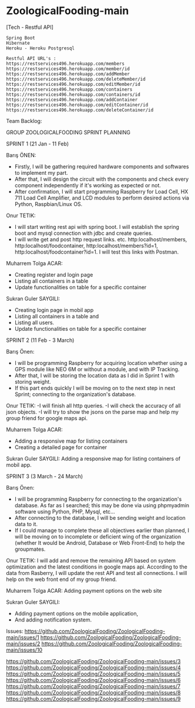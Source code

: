 # ZoologicalFooding-main

[Tech - Restful API]
    
    Spring Boot 
    Hibernate
    Heroku - Heroku Postgresql

    Restful API URL's : 
    https://restservices496.herokuapp.com/members
    https://restservices496.herokuapp.com/member/id
    https://restservices496.herokuapp.com/addMember
    https://restservices496.herokuapp.com/deleteMember/id
    https://restservices496.herokuapp.com/editMember/id
    https://restservices496.herokuapp.com/containers
    https://restservices496.herokuapp.com/containers/id
    https://restservices496.herokuapp.com/addContainer
    https://restservices496.herokuapp.com/editContainer/id
    https://restservices496.herokuapp.com/deleteContainer/id


Team Backlog: 

GROUP ZOOLOGICALFOODING
SPRINT PLANNING

SPRINT 1 (21 Jan - 11 Feb)

Barış ÖNEN: 
- Firstly, I will be gathering required hardware components and softwares to implement my part. 
- After that, I will design the circuit with the components and check every component independently if it's working as expected or not. 
- After confirmation, I will start programming Raspberry for Load Cell, HX 711 Load Cell Amplifier, and LCD modules to perform desired actions via Python, Raspbian/Linux OS.

Onur TETIK:
- I will start writing rest api with spring boot. I will establish the spring boot and mysql connection with jdbc and create queries.
- I will write get and post http request links. etc. http:localhost/members, http:localhost/foodcontainer, http:localhost/members?id=1, http:localhost/foodcontainer?id=1.
I will test this links with Postman.

Muharrem Tolga ACAR:
- Creating register and login page 
- Listing all containers in a table
- Update functionalities on table for a specific container

Sukran Guler SAYGILI:
- Creating login page in mobil app
- Listing all containers in a table and
- Listing all users.
- Update functionalities on table for a specific container

SPRINT 2 (11 Feb - 3 March)

Barış Önen:
- I will be programming Raspberry for acquiring location whether using a GPS module like NEO 6M or without a module, and with IP Tracking. 
- After that, I will be storing the location data as I did in Sprint 1 with storing weight. 
- If this part ends quickly I will be moving on to the next step in next Sprint; connecting to the organization's database.

Onur TETIK:
-I will finish all http queries.
-I will check the accuracy of all json objects.
-I will try to show the jsons on the parse map and help my group friend for google maps api.

Muharrem Tolga ACAR:
- Adding a responsive map for listing containers
- Creating a detailed page for container 

Sukran Guler SAYGILI:
Adding a responsive map for listing containers of mobil app.

SPRINT 3 (3 March - 24 March)

Barış Önen:
- I will be programming Raspberry for connecting to the organization's database. As far as I searched; this may be done via using phpmyadmin software using Python, PHP, Mysql, etc...
- After connecting to the database, I will be sending weight and location data to it.
- If I could manage to complete these all objectives earlier than planned, I will be moving on to incomplete or deficient wing of the organization (whether It would be Android, Database or Web Front-End) to help the groupmates.

Onur TETIK:
I will add and remove the remaining API based on system optimization and the latest conditions in google maps api. According to the data from Rasberry, I will update the rest API and test all connections. I will help on the web front end of my group friend.

Muharrem Tolga ACAR:
Adding payment options on the web site

Sukran Guler SAYGILI:
- Adding payment options on the mobile application,
- And adding notification system.

Issues:
https://github.com/ZoologicalFooding/ZoologicalFooding-main/issues/1
https://github.com/ZoologicalFooding/ZoologicalFooding-main/issues/2
https://github.com/ZoologicalFooding/ZoologicalFooding-main/issues/10

https://github.com/ZoologicalFooding/ZoologicalFooding-main/issues/3
https://github.com/ZoologicalFooding/ZoologicalFooding-main/issues/4
https://github.com/ZoologicalFooding/ZoologicalFooding-main/issues/5
https://github.com/ZoologicalFooding/ZoologicalFooding-main/issues/6
https://github.com/ZoologicalFooding/ZoologicalFooding-main/issues/7
https://github.com/ZoologicalFooding/ZoologicalFooding-main/issues/8
https://github.com/ZoologicalFooding/ZoologicalFooding-main/issues/9

